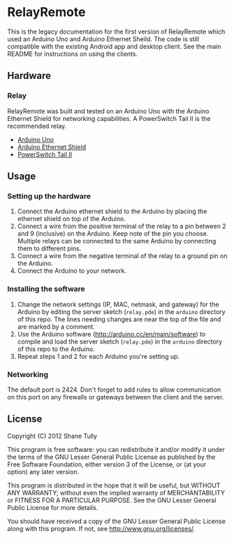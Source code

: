 RelayRemote
===========

This is the legacy documentation for the first version of RelayRemote which used an Arduino Uno and Arduino Ethernet Sheild. The code is still compatible with the existing Android app and desktop client. See the main README for instructions on using the clients.

## Hardware

### Relay

RelayRemote was built and tested on an Arduino Uno with the Arduino Ethernet Shield for networking capabilities. A PowerSwitch Tail II is the recommended relay.

* [Arduino Uno](http://www.arduino.cc/en/Main/arduinoBoardUno)
* [Arduino Ethernet Shield](http://www.arduino.cc/en/Main/ArduinoEthernetShield)
* [PowerSwitch Tail II](http://www.powerswitchtail.com/)

## Usage

### Setting up the hardware

1. Connect the Arduino ethernet shield to the Arduino by placing the ethernet shield on top of the Arduino.
1. Connect a wire from the positive terminal of the relay to a pin between 2 and 9 (inclusive) on the Arduino. Keep note of the pin you choose. Multiple relays can be connected to the same Arduino by connecting them to different pins.
1. Connect a wire from the negative terminal of the relay to a ground pin on the Arduino.
1. Connect the Arduino to your network.

### Installing the software

1. Change the network settings (IP, MAC, netmask, and gateway) for the Arduino by editing the server sketch (`relay.pde`) in the `arduino` directory of this repo. The lines needing changes are near the top of the file and are marked by a comment.
1. Use the Arduino software (http://arduino.cc/en/main/software) to compile and load the server sketch (`relay.pde`) in the `arduino` directory of this repo to the Arduino.
1. Repeat steps 1 and 2 for each Arduino you're setting up.

### Networking

The default port is 2424. Don't forget to add rules to allow communication on this port on any firewalls or gateways between the client and the server.

## License

Copyright (C) 2012 Shane Tully

This program is free software: you can redistribute it and/or modify
it under the terms of the GNU Lesser General Public License as published by
the Free Software Foundation, either version 3 of the License, or
(at your option) any later version.

This program is distributed in the hope that it will be useful,
but WITHOUT ANY WARRANTY; without even the implied warranty of
MERCHANTABILITY or FITNESS FOR A PARTICULAR PURPOSE.  See the
GNU Lesser General Public License for more details.

You should have received a copy of the GNU Lesser General Public License
along with this program.  If not, see <http://www.gnu.org/licenses/>.
